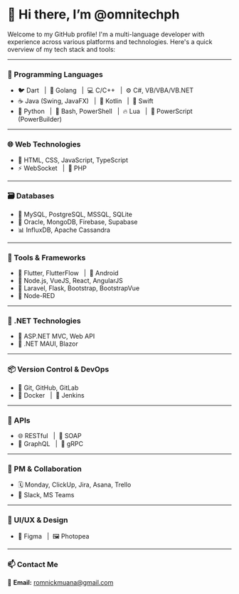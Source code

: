 # 👋 Hi there, I’m @omnitechph

Welcome to my GitHub profile! I'm a multi-language developer with experience across various platforms and technologies. Here's a quick overview of my tech stack and tools:

---

### 🧠 Programming Languages
- 🐦 Dart &nbsp;&nbsp;|&nbsp; 🦫 Golang &nbsp;&nbsp;|&nbsp; 💻 C/C++ &nbsp;&nbsp;|&nbsp; ⚙️ C#, VB/VBA/VB.NET  
- ☕ Java (Swing, JavaFX) &nbsp;&nbsp;|&nbsp; 🧪 Kotlin &nbsp;&nbsp;|&nbsp; 🍎 Swift  
- 🐍 Python &nbsp;&nbsp;|&nbsp; 🐚 Bash, PowerShell &nbsp;&nbsp;|&nbsp; 🔥 Lua &nbsp;&nbsp;|&nbsp; 🔧 PowerScript (PowerBuilder)

---

### 🌐 Web Technologies
- 🧱 HTML, CSS, JavaScript, TypeScript  
- ⚡ WebSocket &nbsp;&nbsp;|&nbsp; 🐘 PHP

---

### 🗃️ Databases
- 💾 MySQL, PostgreSQL, MSSQL, SQLite  
- 🐬 Oracle, MongoDB, Firebase, Supabase  
- 📊 InfluxDB, Apache Cassandra

---

### 🧰 Tools & Frameworks
- 🐤 Flutter, FlutterFlow &nbsp;&nbsp;|&nbsp; 🤖 Android  
- 🧱 Node.js, VueJS, React, AngularJS  
- 🍰 Laravel, Flask, Bootstrap, BootstrapVue  
- 🔁 Node-RED

---

### 🧩 .NET Technologies
- 🧩 ASP.NET MVC, Web API  
- 📱 .NET MAUI, Blazor

---

### 📦 Version Control & DevOps
- 🐙 Git, GitHub, GitLab  
- 🐳 Docker &nbsp;&nbsp;|&nbsp; 🔧 Jenkins

---

### 🔌 APIs
- 🌐 RESTful &nbsp;&nbsp;|&nbsp; 🧼 SOAP  
- 🔎 GraphQL &nbsp;&nbsp;|&nbsp; 📡 gRPC

---

### 📅 PM & Collaboration
- 🗓️ Monday, ClickUp, Jira, Asana, Trello  
- 💬 Slack, MS Teams

---

### 🎨 UI/UX & Design
- 🎨 Figma &nbsp;&nbsp;|&nbsp; 🖼️ Photopea

---

### 📫 Contact Me
📧 **Email:** romnickmuana@gmail.com  
